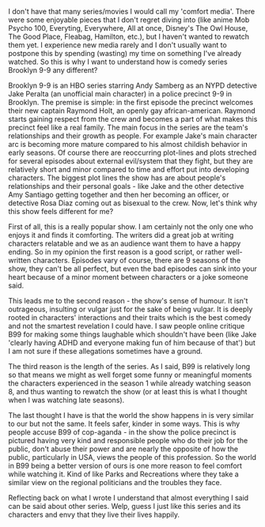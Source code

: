I don't have that many series/movies I would call my 'comfort media'. There were some enjoyable pieces that I don't regret diving into (like anime Mob Psycho 100, Everyting, Everywhere, All at once, Disney's The Owl House, The Good Place, Fleabag, Hamilton, etc.), but I haven't wanted to rewatch them yet. I experience new media rarely and I don't usually want to postpone this by spending (wasting) my time on something I've already watched. So this is why I want to understand how is comedy series Brooklyn 9-9 any different?

Brooklyn 9-9 is an HBO series starring Andy Samberg as an NYPD detective Jake Peralta (an unofficial main character) in a police precinct 9-9 in Brooklyn. The premise is simple: in the first episode the precinct welcomes their new captain Raymond Holt, an openly gay african-american. Raymond starts gaining respect from the crew and becomes a part of what makes this precinct feel like a real family. The main focus in the series are the team's relationships and their growth as people. For example Jake's main character arc is becoming more mature compared to his almost childish behavior in early seasons. Of course there are reoccurring plot-lines and plots streched for several episodes about external evil/system that they fight, but they are relatively short and minor compared to time and effort put into developing characters. The biggest plot lines the show has are about people's relationships and their personal goals - like Jake and the other detective Amy Santiago getting together and then her becoming an officer, or detective Rosa Diaz coming out as bisexual to the crew. Now, let's think why this show feels different for me?

First of all, this is a really popular show. I am certainly not the only one who enjoys it and finds it comforting. The writers did a great job at writing characters relatable and we as an audience want them to have a happy ending. So in my opinion the first reason is a good script, or rather well-written characters. Episodes vary of course, there are 9 seasons of the show, they can't be all perfect, but even the bad episodes can sink into your heart because of a minor moment between characters or a joke someone said.

This leads me to the second reason - the show's sense of humour. It isn't outrageous, insulting or vulgar just for the sake of being vulgar. It is deeply rooted in characters' interactions and their traits which is the best comedy and not the smartest revelation I could have. I saw people online critique B99 for making some things laughable which shouldn't have been (like Jake 'clearly having ADHD and everyone making fun of him because of that') but I am not sure if these allegations sometimes have a ground.

The third reason is the length of the series. As I said, B99 is relatively long so that means we might as well forget some funny or meaningful moments the characters experienced in the season 1 while already watching season 8, and thus wanting to rewatch the show (or at least this is what I thought when I was watching late seasons).

The last thought I have is that the world the show happens in is very similar to our but not the same. It feels safer, kinder in some ways. This is why people accuse B99 of cop-aganda - in the show the police precinct is pictured having very kind and responsible people who do their job for the public, don't abuse their power and are nearly the opposite of how the public, particularly in USA, views the people of this profession. So the world in B99 being a better version of ours is one more reason to feel comfort while watching it. Kind of like Parks and Recreations where they take a similar view on the regional politicians and the troubles they face.

Reflecting back on what I wrote I understand that almost everything I said can be said about other series. Welp, guess I just like this series and its characters and envy that they live their lives happily.